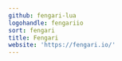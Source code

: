 ```yaml
---
github: fengari-lua
logohandle: fengariio
sort: fengari
title: Fengari
website: 'https://fengari.io/'
---
```

